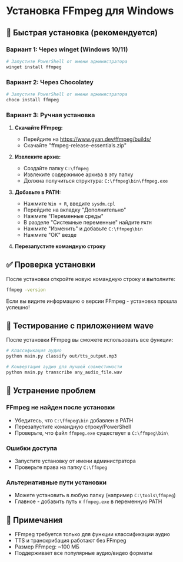 # Установка FFmpeg для Windows

## 🚀 Быстрая установка (рекомендуется)

### Вариант 1: Через winget (Windows 10/11)
```powershell
# Запустите PowerShell от имени администратора
winget install ffmpeg
```

### Вариант 2: Через Chocolatey
```powershell
# Запустите PowerShell от имени администратора
choco install ffmpeg
```

### Вариант 3: Ручная установка

1. **Скачайте FFmpeg:**
   - Перейдите на https://www.gyan.dev/ffmpeg/builds/
   - Скачайте "ffmpeg-release-essentials.zip"

2. **Извлеките архив:**
   - Создайте папку `C:\ffmpeg`
   - Извлеките содержимое архива в эту папку
   - Должна получиться структура: `C:\ffmpeg\bin\ffmpeg.exe`

3. **Добавьте в PATH:**
   - Нажмите `Win + R`, введите `sysdm.cpl`
   - Перейдите на вкладку "Дополнительно"
   - Нажмите "Переменные среды"
   - В разделе "Системные переменные" найдите `PATH`
   - Нажмите "Изменить" и добавьте `C:\ffmpeg\bin`
   - Нажмите "OK" везде

4. **Перезапустите командную строку**

## ✅ Проверка установки

После установки откройте новую командную строку и выполните:

```bash
ffmpeg -version
```

Если вы видите информацию о версии FFmpeg - установка прошла успешно!

## 🧪 Тестирование с приложением wave

После установки FFmpeg вы сможете использовать все функции:

```bash
# Классификация аудио
python main.py classify out/tts_output.mp3

# Конвертация аудио для лучшей совместимости
python main.py transcribe any_audio_file.wav
```

## 🔧 Устранение проблем

### FFmpeg не найден после установки
- Убедитесь, что `C:\ffmpeg\bin` добавлен в PATH
- Перезапустите командную строку/PowerShell
- Проверьте, что файл `ffmpeg.exe` существует в `C:\ffmpeg\bin\`

### Ошибки доступа
- Запустите установку от имени администратора
- Проверьте права на папку `C:\ffmpeg`

### Альтернативные пути установки
- Можете установить в любую папку (например `C:\tools\ffmpeg`)
- Главное - добавить путь к `ffmpeg.exe` в переменную PATH

## 📝 Примечания

- FFmpeg требуется только для функции классификации аудио
- TTS и транскрибация работают без FFmpeg
- Размер FFmpeg: ~100 МБ
- Поддерживает все популярные аудио/видео форматы
